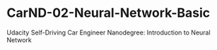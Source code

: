 # CarND-02-Neural-Network-Basic
Udacity Self-Driving Car Engineer Nanodegree: Introduction to Neural Network
